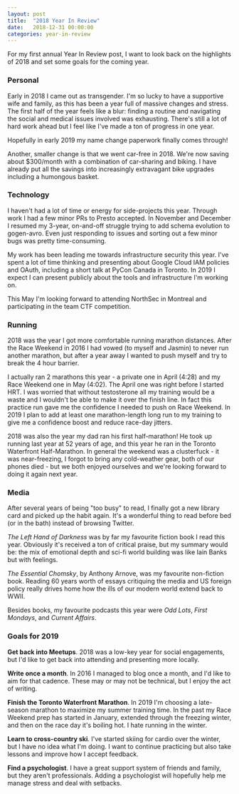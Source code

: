 ```yaml
---
layout: post
title:  "2018 Year In Review"
date:   2018-12-31 00:00:00
categories: year-in-review
---
```


For my first annual Year In Review post, I want to look back on the highlights of 2018 and set some goals for the coming year.

### Personal

Early in 2018 I came out as transgender. I'm so lucky to have a supportive wife and family, as this has been a year full of massive changes and stress. The first half of the year feels like a blur: finding a routine and navigating the social and medical issues involved was exhausting. There's still a lot of hard work ahead but I feel like I've made a ton of progress in one year. 

Hopefully in early 2019 my name change paperwork finally comes through!

Another, smaller change is that we went car-free in 2018. We're now saving about $300/month with a combination of car-sharing and biking. I have already put all the savings into increasingly extravagant bike upgrades including a humongous basket.

### Technology

I haven't had a lot of time or energy for side-projects this year. Through work I had a few minor PRs to Presto accepted. In November and December I resumed my 3-year, on-and-off struggle trying to add schema evolution to gogen-avro. Even just responding to issues and sorting out a few minor bugs was pretty time-consuming.

My work has been leading me towards infrastructure security this year. I've spent a lot of time thinking and presenting about Google Cloud IAM policies and OAuth, including a short talk at PyCon Canada in Toronto. In 2019 I expect I can present publicly about the tools and infrastructure I'm working on.

This May I'm looking forward to attending NorthSec in Montreal and participating in the team CTF competition.

### Running

2018 was the year I got more comfortable running marathon distances. After the Race Weekend in 2016 I had vowed (to myself and Jasmin) to never run another marathon, but after a year away I wanted to push myself and try to break the 4 hour barrier. 

I actually ran 2 marathons this year - a private one in April (4:28) and my Race Weekend one in May (4:02). The April one was right before I started HRT. I was worried that without testosterone all my training would be a waste and I wouldn't be able to make it over the finish line. In fact this practice run gave me the confidence I needed to push on Race Weekend. In 2019 I plan to add at least one marathon-length long run to my training to give me a confidence boost and reduce race-day jitters.

2018 was also the year my dad ran his first half-marathon! He took up running last year at 52 years of age, and this year he ran in the Toronto Waterfront Half-Marathon. In general the weekend was a clusterfuck - it was near-freezing, I forgot to bring any cold-weather gear, both of our phones died - but we both enjoyed ourselves and we're looking forward to doing it again next year.

### Media

After several years of being "too busy" to read, I finally got a new library card and picked up the habit again. It's a wonderful thing to read before bed (or in the bath) instead of browsing Twitter.

*The Left Hand of Darkness* was by far my favourite fiction book I read this year. Obviously it's received a ton of critical praise, but my summary would be: the mix of emotional depth and sci-fi world building was like Iain Banks but with feelings.

*The Essential Chomsky*, by Anthony Arnove, was my favourite non-fiction book. Reading 60 years worth of essays critiquing the media and US foreign policy really drives home how the ills of our modern world extend back to WWII. 

Besides books, my favourite podcasts this year were *Odd Lots*, *First Mondays*, and *Current Affairs*.

### Goals for 2019

**Get back into Meetups**. 2018 was a low-key year for social engagements, but I'd like to get back into attending and presenting more locally.

**Write once a month**. In 2016 I managed to blog once a month, and I'd like to aim for that cadence. These may or may not be technical, but I enjoy the act of writing.

**Finish the Toronto Waterfront Marathon**. In 2019 I'm choosing a late-season marathon to maximize my summer training time. In the past my Race Weekend prep has started in January, extended through the freezing winter, and then on the race day it's boiling hot. I hate running in the winter. 

**Learn to cross-country ski**. I've started skiing for cardio over the winter, but I have no idea what I'm doing. I want to continue practicing but also take lessons and improve how I accept feedback.

**Find a psychologist**. I have a great support system of friends and family, but they aren't professionals. Adding a psychologist will hopefully help me manage stress and deal with setbacks.
